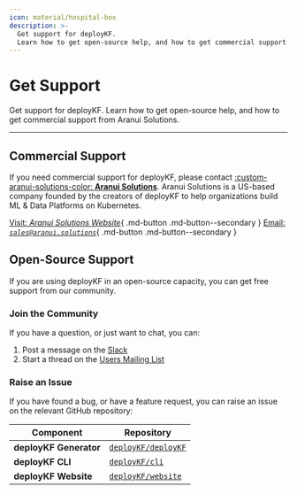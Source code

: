 ```yaml
---
icon: material/hospital-box
description: >-
  Get support for deployKF.
  Learn how to get open-source help, and how to get commercial support from Aranui Solutions.
---
```


# Get Support

Get support for deployKF.
Learn how to get open-source help, and how to get commercial support from Aranui Solutions.

---

## Commercial Support

If you need commercial support for deployKF, please contact [:custom-aranui-solutions-color: __Aranui Solutions__](https://www.aranui.solutions/).
Aranui Solutions is a US-based company founded by the creators of deployKF to help organizations build ML & Data Platforms on Kubernetes.

[Visit: _Aranui Solutions Website_](https://www.aranui.solutions/){ .md-button .md-button--secondary }
[Email: _`sales@aranui.solutions`_](mailto:sales@aranui.solutions?subject=%5BdeployKF%5D%20MY_SUBJECT){ .md-button .md-button--secondary }

## Open-Source Support

If you are using deployKF in an open-source capacity, you can get free support from our community.

### Join the Community

If you have a question, or just want to chat, you can:

1. Post a message on the [Slack](community.md#slack)
2. Start a thread on the [Users Mailing List](community.md#users-mailing-list)

### Raise an Issue

If you have found a bug, or have a feature request, you can raise an issue on the relevant GitHub repository:

| Component              | Repository                                                         |
|------------------------|--------------------------------------------------------------------|
| __deployKF Generator__ | [`deployKF/deployKF`](https://github.com/deployKF/deployKF/issues) |
| __deployKF CLI__       | [`deployKF/cli`](https://github.com/deployKF/cli/issues)           |
| __deployKF Website__   | [`deployKF/website`](https://github.com/deployKF/website/issues)   |